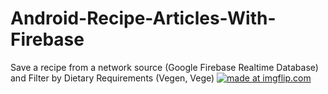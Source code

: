 # Android-Recipe-Articles-With-Firebase

Save a recipe from a network source (Google Firebase Realtime Database) and Filter by Dietary Requirements (Vegen, Vege)
<a href="https://imgflip.com/gif/2fomdn"><img src="https://media.giphy.com/media/i3nT8IhHDbjfmKgFms/giphy.gif" title="made at imgflip.com"/></a>

